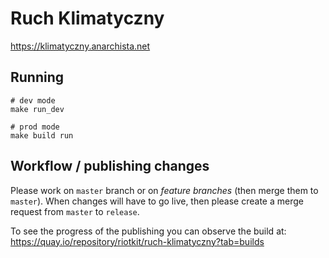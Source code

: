 Ruch Klimatyczny
================

https://klimatyczny.anarchista.net

## Running

```
# dev mode
make run_dev

# prod mode
make build run
```

## Workflow / publishing changes

Please work on `master` branch or on *feature branches* (then merge them to `master`).
When changes will have to go live, then please create a merge request from `master` to `release`.

To see the progress of the publishing you can observe the build at: https://quay.io/repository/riotkit/ruch-klimatyczny?tab=builds
